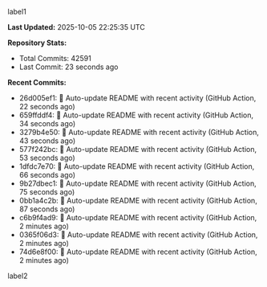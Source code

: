 
label1 
<!-- ACTIVITY_START -->
**Last Updated:** 2025-10-05 22:25:35 UTC

**Repository Stats:**
- Total Commits: 42591
- Last Commit: 23 seconds ago

**Recent Commits:**
- 26d005ef1: 🤖 Auto-update README with recent activity (GitHub Action, 22 seconds ago)
- 659ffddf4: 🤖 Auto-update README with recent activity (GitHub Action, 34 seconds ago)
- 3279b4e50: 🤖 Auto-update README with recent activity (GitHub Action, 43 seconds ago)
- 577f242bc: 🤖 Auto-update README with recent activity (GitHub Action, 53 seconds ago)
- 1dfdc7e70: 🤖 Auto-update README with recent activity (GitHub Action, 66 seconds ago)
- 9b27dbec1: 🤖 Auto-update README with recent activity (GitHub Action, 75 seconds ago)
- 0bb1a4c2b: 🤖 Auto-update README with recent activity (GitHub Action, 87 seconds ago)
- c6b9f4ad9: 🤖 Auto-update README with recent activity (GitHub Action, 2 minutes ago)
- 0365f06d3: 🤖 Auto-update README with recent activity (GitHub Action, 2 minutes ago)
- 74d6e8f00: 🤖 Auto-update README with recent activity (GitHub Action, 2 minutes ago)
<!-- ACTIVITY_END -->

label2
